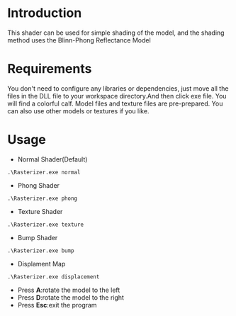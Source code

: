 # Introduction

This shader can be used for simple shading of the model, and the shading method uses the Blinn-Phong Reflectance Model


# Requirements

You don't need to configure any libraries or dependencies, just move all the files in the DLL file to your workspace directory.And then click exe file. You will find a colorful calf. Model files and texture files are pre-prepared. You can also use other models or textures if you like.

# Usage

- Normal Shader(Default)

```
.\Rasterizer.exe normal
```
- Phong Shader

```
.\Rasterizer.exe phong
```
- Texture Shader

```
.\Rasterizer.exe texture
```

- Bump Shader
```
.\Rasterizer.exe bump
```

- Displament Map
```
.\Rasterizer.exe displacement
```

- Press **A**:rotate the model to the left
- Press **D**:rotate the model to the right
- Press **Esc**:exit the program



